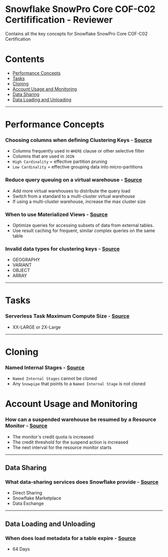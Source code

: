 # Snowflake SnowPro Core COF-C02 Certifification - Reviewer
Contains all the key concepts for Snowflake SnowPro Core COF-C02 Certification

# Contents
- [Performance Concepts](#performance-concepts)
- [Tasks](#tasks)
- [Cloning](#cloning)
- [Account Usage and Monitoring](#account-usage-and-monitoring)
- [Data Sharing](#data-sharing)
- [Data Loading and Unloading](#data-loading-and-unloading)

---
# Performance Concepts
### Choosing columns when defining Clustering Keys - [Source](https://docs.snowflake.com/en/user-guide/tables-clustering-keys)
- Columns frequently used in `WHERE` clause or other selective filter
- Columns that are used in `JOIN`
- `High Cardinality` = effective partition pruning
- `Low Cardinality` = effective grouping data into micro-partitions
  
### Reduce query queuing on a virtual warehouse - [Source](https://docs.snowflake.com/en/user-guide/performance-query-warehouse-queue#options-for-reducing-queues)
- Add more virtual warehouses to distribute the query load
- Switch from a standard to a multi-cluster virtual warehouse
- If using a multi-cluster warehouse, increase the max cluster size

### When to use Materialized Views - [Source](https://docs.snowflake.com/en/user-guide/views-materialized)
- Optimize queries for accessing subsets of data from external tables.
- Use result caching for frequent, similar complex queries on the same table

### Invalid data types for clustering keys - [Source](https://docs.snowflake.com/en/user-guide/tables-clustering-keys#defining-a-clustering-key-for-a-table)
- GEOGRAPHY
- VARIANT
- OBJECT
- ARRAY

---
# Tasks
### Serverless Task Maximum Compute Size - [Source](https://docs.snowflake.com/en/user-guide/tasks-intro#serverless-tasks)
- XX-LARGE or 2X-Large

---
# Cloning
### Named Internal Stages - [Source](https://docs.snowflake.com/en/user-guide/object-clone)
- `Named Internal Stages` cannot be cloned
- Any `Snowpipe` that points to a `Named Internal Stage` is not cloned

# Account Usage and Monitoring
### How can a suspended warehouse be resumed by a Resource Monitor - [Source](https://docs.snowflake.com/en/user-guide/resource-monitors)
- The monitor's credit quota is increased
- The credit threshold for the suspend action is increased
- The next interval for the resource monitor starts

---
## Data Sharing
### What data-sharing services does Snowflake provide - [Source](https://docs.snowflake.com/en/guides-overview-sharing)
- Direct Sharing
- Snowflake Marketplace
- Data Exchange

---
## Data Loading and Unloading
### When does load metadata for a table expire - [Source](https://docs.snowflake.com/en/user-guide/data-load-considerations-load#load-metadata)
- 64 Days













